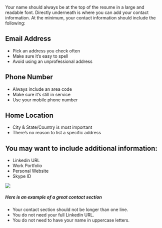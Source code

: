 Your name should always be at the top of the resume in a large and readable font. Directly underneath is where you can add your contact information. At the minimum, your contact information should include the following:

## Email Address
-   Pick an address you check often
-   Make sure it’s easy to spell
-   Avoid using an unprofessional address

## Phone Number
-   Always include an area code
-   Make sure it’s still in service
-   Use your mobile phone number

## Home Location
-   City & State/Country is most important
-   There’s no reason to list a specific address

## You may want to include additional information:
-   Linkedin URL
-   Work Portfolio
-   Personal Website
-   Skype ID

![](https://i.imgur.com/CYyNxAr.png)

##### Here is an example of a great contact section

-   Your contact section should not be longer than one line.
-   You do not need your full Linkedin URL.
-   You do not need to have your name in uppercase letters.